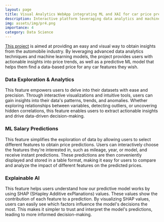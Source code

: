 ```yaml
---
layout: page
title: Visual Analytics WebApp integrating ML and XAI for car price predictions
description: Interactive platform leveraging data analytics and machine learning to predict car prices.
img: assets/img/pr4.png
importance: 4
category: Data Science
---
```


[This project](https://github.com/niicovila/Visual-Analytics-Web-App-with-ML-Integration) is aimed at providing an easy and visual way to obtain  insights from the automobile industry. By leveraging advanced data analytics techniques and machine learning models, the project provides users with actionable insights into price trends, as well as a predictive ML model that helps them find a data-based price for any car features they wish.

### Data Exploration & Analytics
This feature empowers users to delve into their datasets with ease and precision. Through interactive visualizations and intuitive tools, users can gain insights into their data's patterns, trends, and anomalies. Whether exploring relationships between variables, detecting outliers, or uncovering hidden correlations, this feature enables users to extract actionable insights and drive data-driven decision-making.

### ML Salary Predictions

This feature simplifies the exploration of data by allowing users to select different features to obtain price predictions. Users can interactively choose the features they're interested in, such as mileage, year, or model, and receive instant predictions. These predictions are then conveniently displayed and stored in a table format, making it easy for users to compare and analyze the impact of different features on the predicted prices.



### Explainable AI
This feature helps users understand how our predictive model works by using SHAP (SHapley Additive exPlanations) values. These values show the contribution of each feature to a prediction. By visualizing SHAP values, users can easily see which factors influence the model's decisions the most. This makes it simpler to trust and interpret the model's predictions, leading to more informed decision-making.

